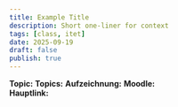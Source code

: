 ```yaml
---
title: Example Title
description: Short one-liner for context
tags: [class, itet]
date: 2025-09-19
draft: false
publish: true
---
```

**Topic:**
**Topics:**
**Aufzeichnung:**
**Moodle:**  
**Hauptlink:**  

